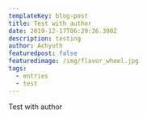 ```yaml
---
templateKey: blog-post
title: Test with author
date: 2019-12-17T06:29:26.390Z
description: testing
author: Achyuth
featuredpost: false
featuredimage: /img/flavor_wheel.jpg
tags:
  - entries
  - test
---
```

Test with author
